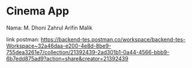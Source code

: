 # Cinema App

Nama: M. Dhoni Zahrul Arifin Malik

link postman: https://backend-tes.postman.co/workspace/backend-tes-Workspace~32a46daa-e200-4e8d-8be9-755dea3261e7/collection/21392439-2ad301b1-0a44-4566-bbb9-6b7edd875ad9?action=share&creator=21392439
